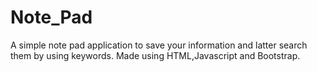 # Note_Pad

A simple note pad application to save your information and latter search them by using keywords.
Made using HTML,Javascript and Bootstrap.
